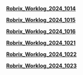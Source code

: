 [**Robrix_Worklog_2024_1014**](https://github.com/Demolemon11/Demolemon11.github.io/blob/hotfix/work_logs/robrix_worklog_20241014.md)

[**Robrix_Worklog_2024_1015**](https://github.com/Demolemon11/Demolemon11.github.io/blob/hotfix/work_logs/robrix_worklog_20241015.md)

[**Robrix_Worklog_2024_1016**](https://github.com/Demolemon11/Demolemon11.github.io/blob/hotfix/work_logs/robrix_worklog_20241016.md)

[**Robrix_Worklog_2024_1021**](https://github.com/Demolemon11/Demolemon11.github.io/blob/hotfix/work_logs/robrix_worklog_20241021.md)

[**Robrix_Worklog_2024_1022**](https://github.com/Demolemon11/Demolemon11.github.io/blob/hotfix/work_logs/robrix_worklog_20241022.md)

[**Robrix_Worklog_2024_1023**](https://github.com/Demolemon11/Demolemon11.github.io/blob/hotfix/work_logs/robrix_worklog_20241023.md)

<script>
  const isMobile = window.innerWidth < 1080;
  document.body.style.backgroundImage = 'url("https://bing.img.run/uhd.php")';
  document.body.style.backgroundSize = 'cover';
  if (isMobile) {
  }
  else {
    document.body.style.backgroundSize = 'cover';
  }
</script>
